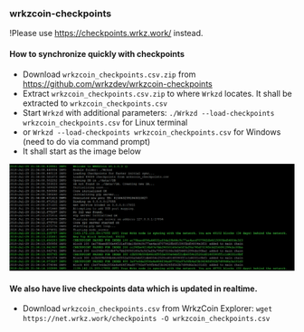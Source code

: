 ### wrkzcoin-checkpoints
!Please use https://checkpoints.wrkz.work/ instead.

#### How to synchronize quickly with checkpoints
* Download `wrkzcoin_checkpoints.csv.zip` from https://github.com/wrkzdev/wrkzcoin-checkpoints
* Extract `wrkzcoin_checkpoints.csv.zip` to where `Wrkzd` locates. It shall be extracted to `wrkzcoin_checkpoints.csv`
* Start `Wrkzd` with additional parameters:
`./Wrkzd --load-checkpoints wrkzcoin_checkpoints.csv` for Linux terminal
* or `Wrkzd --load-checkpoints wrkzcoin_checkpoints.csv` for Windows (need to do via command prompt)
* It shall start as the image below

![Load Wrkz check points](https://raw.githubusercontent.com/wrkzdev/wrkzcoin-checkpoints/master/load_checkpoint.png)

#### We also have live checkpoints data which is updated in realtime.
* Download `wrkzcoin_checkpoints.csv` from WrkzCoin Explorer: `wget https://net.wrkz.work/checkpoints -O wrkzcoin_checkpoints.csv`
